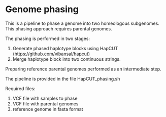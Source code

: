 # Genome phasing
This is a pipeline to phase a genome into two homeologous subgenomes. This phasing approach requires parental genomes.

The phasing is performed in two stages:

1. Generate phased haplotype blocks using HapCUT (https://github.com/vibansal/hapcut)  
2. Merge haplotype block into two continuous strings.

Preparing reference parental genomes performed as an intermediate step. 

The pipeline is provided in the file HapCUT_phasing.sh

Required files:
  1) VCF file with samples to phase  
  2) VCF file with parental genomes  
  3) reference genome in fasta format  
